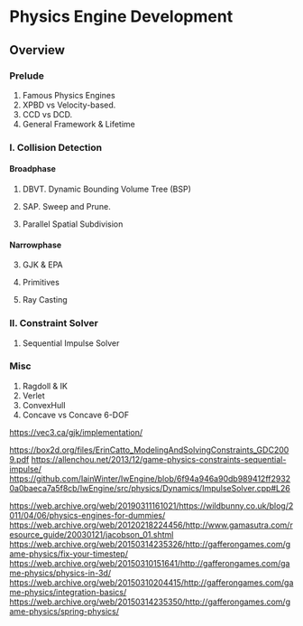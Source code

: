 
# Physics Engine Development

## Overview

### Prelude

1. Famous Physics Engines
2. XPBD vs Velocity-based.
3. CCD vs DCD.
4. General Framework & Lifetime

### I. Collision Detection

#### Broadphase

1. DBVT. Dynamic Bounding Volume Tree (BSP)

2. SAP. Sweep and Prune.

3. Parallel Spatial Subdivision

#### Narrowphase

3. GJK & EPA

4. Primitives

5. Ray Casting

### II. Constraint Solver

1. Sequential Impulse Solver


### Misc

1. Ragdoll & IK
2. Verlet
3. ConvexHull
4. Concave vs Concave 6-DOF




https://vec3.ca/gjk/implementation/


https://box2d.org/files/ErinCatto_ModelingAndSolvingConstraints_GDC2009.pdf
https://allenchou.net/2013/12/game-physics-constraints-sequential-impulse/
https://github.com/IainWinter/IwEngine/blob/6f94a946a90db989412ff29320a0baeca7a5f8cb/IwEngine/src/physics/Dynamics/ImpulseSolver.cpp#L26


https://web.archive.org/web/20190311161021/https://wildbunny.co.uk/blog/2011/04/06/physics-engines-for-dummies/
https://web.archive.org/web/20120218224456/http://www.gamasutra.com/resource_guide/20030121/jacobson_01.shtml
https://web.archive.org/web/20150314235326/http://gafferongames.com/game-physics/fix-your-timestep/
https://web.archive.org/web/20150310151641/http://gafferongames.com/game-physics/physics-in-3d/
https://web.archive.org/web/20150310204415/http://gafferongames.com/game-physics/integration-basics/
https://web.archive.org/web/20150314235350/http://gafferongames.com/game-physics/spring-physics/